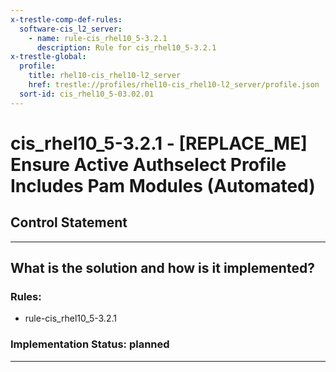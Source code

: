 ```yaml
---
x-trestle-comp-def-rules:
  software-cis_l2_server:
    - name: rule-cis_rhel10_5-3.2.1
      description: Rule for cis_rhel10_5-3.2.1
x-trestle-global:
  profile:
    title: rhel10-cis_rhel10-l2_server
    href: trestle://profiles/rhel10-cis_rhel10-l2_server/profile.json
  sort-id: cis_rhel10_5-03.02.01
---
```


# cis_rhel10_5-3.2.1 - \[REPLACE_ME\] Ensure Active Authselect Profile Includes Pam Modules (Automated)

## Control Statement

______________________________________________________________________

## What is the solution and how is it implemented?

<!-- For implementation status enter one of: implemented, partial, planned, alternative, not-applicable -->

<!-- Note that the list of rules under ### Rules: is read-only and changes will not be captured after assembly to JSON -->

<!-- Add control implementation description here for control: cis_rhel10_5-3.2.1 -->

### Rules:

  - rule-cis_rhel10_5-3.2.1

### Implementation Status: planned

______________________________________________________________________
